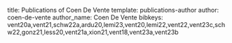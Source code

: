 title: Publications of Coen De Vente
template: publications-author
author: coen-de-vente
author_name: Coen De Vente
bibkeys: vent20a,vent21,schw22a,ardu20,lemi23,vent20,lemi22,vent22,vent23c,schw22,gonz21,less20,vent21a,xion21,vent18,vent23a,vent23b